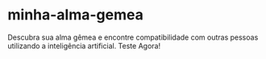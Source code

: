 # minha-alma-gemea
Descubra sua alma gêmea e encontre compatibilidade com outras pessoas utilizando a inteligência artificial. Teste Agora!
